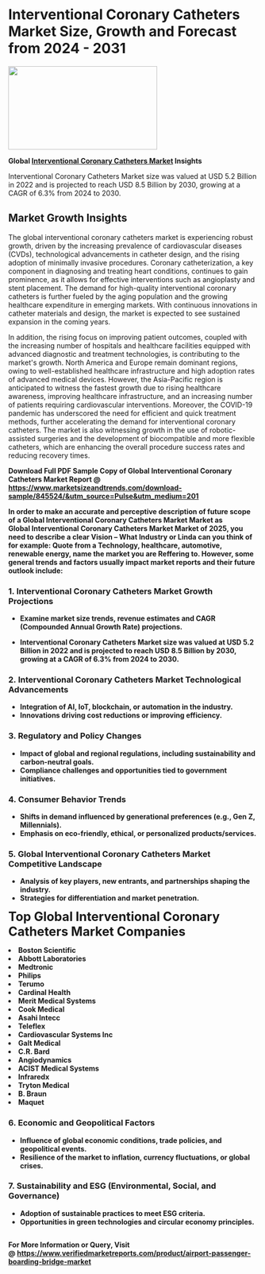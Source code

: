 <H1>Interventional Coronary Catheters Market Size, Growth and Forecast from 2024 - 2031</H1><img class="aligncenter size-medium wp-image-584254" src="https://thirdeyenews.in/wp-content/uploads/2024/09/Global-Market-Research-300x168.jpeg" alt="" width="300" height="168" /><p><strong>Global&nbsp;<a href="https://www.marketsizeandtrends.com/download-sample/845524/&amp;utm_source=Pulse&amp;utm_medium=201">Interventional Coronary Catheters Market</a> Insights</strong></p><p>Interventional Coronary Catheters Market size was valued at USD 5.2 Billion in 2022 and is projected to reach USD 8.5 Billion by 2030, growing at a CAGR of 6.3% from 2024 to 2030.</p><p><h2>Market Growth Insights</h2> <p>The global interventional coronary catheters market is experiencing robust growth, driven by the increasing prevalence of cardiovascular diseases (CVDs), technological advancements in catheter design, and the rising adoption of minimally invasive procedures. Coronary catheterization, a key component in diagnosing and treating heart conditions, continues to gain prominence, as it allows for effective interventions such as angioplasty and stent placement. The demand for high-quality interventional coronary catheters is further fueled by the aging population and the growing healthcare expenditure in emerging markets. With continuous innovations in catheter materials and design, the market is expected to see sustained expansion in the coming years.</p> <p><strong></strong></p> <p>In addition, the rising focus on improving patient outcomes, coupled with the increasing number of hospitals and healthcare facilities equipped with advanced diagnostic and treatment technologies, is contributing to the market's growth. North America and Europe remain dominant regions, owing to well-established healthcare infrastructure and high adoption rates of advanced medical devices. However, the Asia-Pacific region is anticipated to witness the fastest growth due to rising healthcare awareness, improving healthcare infrastructure, and an increasing number of patients requiring cardiovascular interventions. Moreover, the COVID-19 pandemic has underscored the need for efficient and quick treatment methods, further accelerating the demand for interventional coronary catheters. The market is also witnessing growth in the use of robotic-assisted surgeries and the development of biocompatible and more flexible catheters, which are enhancing the overall procedure success rates and reducing recovery times.</p> <p><strong></p><p><span class=""><strong>Download Full PDF Sample Copy of Global Interventional Coronary Catheters Market Report</strong> @ <a href="https://www.marketsizeandtrends.com/download-sample/845524/&amp;utm_source=Pulse&amp;utm_medium=201" target="_blank">https://www.marketsizeandtrends.com/download-sample/845524/&amp;utm_source=Pulse&amp;utm_medium=201</a></span></p><p>In order to make an accurate and perceptive description of future scope of a Global&nbsp;Interventional Coronary Catheters Market Market as Global&nbsp;Interventional Coronary Catheters Market Market of 2025, you need to describe a clear Vision &ndash; What Industry or Linda can you think of for example: Quote from a Technology, healthcare, automotive, renewable energy, name the market you are Reffering to. However, some general trends and factors usually impact market reports and their future outlook include:</p><h3>1.&nbsp;<strong>Interventional Coronary Catheters Market Growth Projections</strong></h3><ul><li>Examine market size trends, revenue estimates and CAGR (Compounded Annual Growth Rate) projections.</li><li><p>Interventional Coronary Catheters Market size was valued at USD 5.2 Billion in 2022 and is projected to reach USD 8.5 Billion by 2030, growing at a CAGR of 6.3% from 2024 to 2030.</p></li></ul><h3>2.&nbsp;<strong>Interventional Coronary Catheters Market Technological Advancements</strong></h3><ul><li>Integration of AI, IoT, blockchain, or automation in the industry.</li><li>Innovations driving cost reductions or improving efficiency.</li></ul><h3>3.&nbsp;<strong>Regulatory and Policy Changes</strong></h3><ul><li>Impact of global and regional regulations, including sustainability and carbon-neutral goals.</li><li>Compliance challenges and opportunities tied to government initiatives.</li></ul><h3>4.&nbsp;<strong>Consumer Behavior Trends</strong></h3><ul><li>Shifts in demand influenced by generational preferences (e.g., Gen Z, Millennials).</li><li>Emphasis on eco-friendly, ethical, or personalized products/services.</li></ul><h3>5.&nbsp;<strong>Global Interventional Coronary Catheters Market Competitive Landscape</strong></h3><ul><li>Analysis of key players, new entrants, and partnerships shaping the industry.</li><li>Strategies for differentiation and market penetration.</li></ul><p data-pm-slice="1 1 []"><span style="color: inherit; font-family: inherit; font-size: 25px;">Top Global Interventional Coronary Catheters Market Companies</span></p><div class="" data-test-id=""><p><li>Boston Scientific</li><li> Abbott Laboratories</li><li> Medtronic</li><li> Philips</li><li> Terumo</li><li> Cardinal Health</li><li> Merit Medical Systems</li><li> Cook Medical</li><li> Asahi Intecc</li><li> Teleflex</li><li> Cardiovascular Systems Inc</li><li> Galt Medical</li><li> C.R. Bard</li><li> Angiodynamics</li><li> ACIST Medical Systems</li><li> Infraredx</li><li> Tryton Medical</li><li> B. Braun</li><li> Maquet</li></p></div><h3>6.&nbsp;<strong>Economic and Geopolitical Factors</strong></h3><ul><li>Influence of global economic conditions, trade policies, and geopolitical events.</li><li>Resilience of the market to inflation, currency fluctuations, or global crises.</li></ul><h3>7.&nbsp;<strong>Sustainability and ESG (Environmental, Social, and Governance)</strong></h3><ul><li>Adoption of sustainable practices to meet ESG criteria.</li><li>Opportunities in green technologies and circular economy principles.</li></ul><h2><strong style="font-size: 14px;">For More Information or Query, Visit @&nbsp;</strong><a style="background-color: #ffffff; font-size: 14px;" href="https://www.marketsizeandtrends.com/report/interventional-coronary-catheters-market/" target="_blank">https://www.verifiedmarketreports.com/product/airport-passenger-boarding-bridge-market</a></h2>
